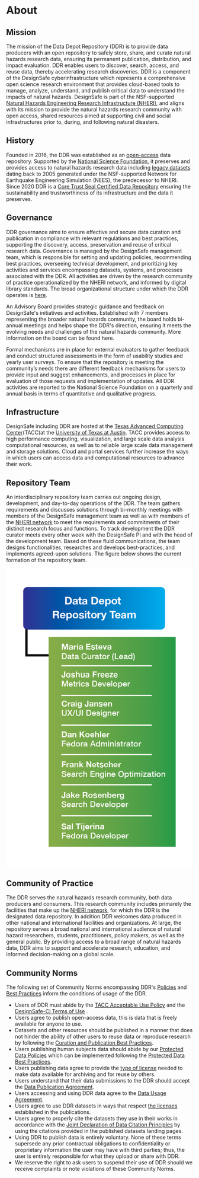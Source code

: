 # About

## Mission
The mission of the Data Depot Repository (DDR) is to provide data producers with an open repository to safely store, share, and curate natural hazards research data, ensuring its permanent publication, distribution, and impact evaluation. DDR enables users to discover, search, access, and reuse data, thereby accelerating research discoveries. DDR is a component of the DesignSafe cyberinfrastructure which represents a comprehensive open science research environment that provides cloud-based tools to manage, analyze, understand, and publish critical data to understand the impacts of natural hazards. DesignSafe is part of the NSF-supported [Natural Hazards Engineering Research Infrastructure (NHERI)](https://designsafe-ci.org/about/), and aligns with its mission to provide the  natural hazards research community with open access, shared resources aimed at supporting civil and social infrastructures prior to, during, and following natural disasters.

## History
Founded in 2016, the DDR was established as an [open-access](https://www.openaccess.nl/en/what-is-open-access) data repository. Supported by the [National Science Foundation](https://www.nsf.gov/), it preserves and provides access to natural hazards research data including [legacy datasets](https://designsafe-ci.org/data/browser/public/nees.public) dating back to 2005 generated under the NSF-supported Network for Earthquake Engineering Simulation (NEES), the predecessor to NHERI. Since 2020 DDR is a [Core Trust Seal Certified Data Repository](https://www.coretrustseal.org/wp-content/uploads/2023/01/20230126-designsafe_final.pdf) ensuring the sustainability and trustworthiness of its infrastructure and the data it preserves.

## Governance 
DDR governance aims to ensure effective and secure data curation and publication in compliance with relevant regulations and best practices, supporting the discovery, access, preservation and reuse of critical research data. Governance is managed by the DesignSafe management team, which is responsible for setting and updating policies, recommending best practices, overseeing technical development, and prioritizing key activities and services encompassing datasets, systems, and processes associated with the DDR. All activities are driven by the research community of practice operationalized by the NHERI network, and informed by digital library standards. The broad organizational structure under which the DDR operates is [here](https://designsafe-ci.org/about/designsafe/). 

An Advisory Board provides strategic guidance and feedback on DesignSafe's initiatives and activities. Established with 7 members representing the broader natural hazards community, the board holds bi-annual meetings and helps shape the DDR's direction, ensuring it meets the evolving needs and challenges of the natural hazards community. More information on the board can be found here.

Formal mechanisms are in place for external evaluators to gather feedback and conduct structured assessments in the form of usability studies and yearly user surveys. To ensure that the repository is meeting the community’s needs there are different feedback mechanisms for users to provide input and suggest enhancements, and processes in place for evaluation of those requests and implementation of updates. All DDR activities are reported to the National Science Foundation on a quarterly and annual basis in terms of quantitative and qualitative progress.

## Infrastructure
DesignSafe including DDR are hosted at the [Texas Advanced Computing Center](https://tacc.utexas.edu/)(TACC)at the [University of Texas at Austin](https://www.utexas.edu/). TACC provides access to high performance computing, visualization, and large scale data analysis computational resources, as well as to reliable large scale data management and storage solutions. Cloud and portal services further increase the ways in which users can access data and computational resources to advance their work.

## Repository Team 
An interdisciplinary repository team carries out ongoing design, development, and day-to-day operations of the DDR. The team gathers requirements and discusses solutions through bi-monthly meetings with members of the DesignSafe management team as well as with members of the [NHERI network](https://designsafe-ci.org/about/) to meet the requirements and commitments of their distinct research focus and functions. To track development the DDR curator meets every other week with the DesignSafe PI and with the head of the development team. Based on these fluid communications, the team designs functionalities, researches and develops best-practices, and implements agreed-upon solutions. The figure below shows the current formation of the repository team.

![Data Depot Team](imgs/Data_Repository_Team_DataTeam.png)

## Community of Practice
The DDR serves the natural hazards research community, both data producers and consumers. This research community includes primarely the facilities that make up the [NHERI network](https://designsafe-ci.org/about/), for which the DDR is the designated data repository. In addition DDR welcomes data produced in other national and international facilities and organizations. At large, the repository serves a broad national and international audience of natural hazard researchers, students, practitioners, policy makers, as well as the general public. By providing access to a broad range of natural hazards data, DDR aims to support and accelerate research, education, and informed decision-making on a global scale. 

## Community Norms
The following set of Community Norms encompassing DDR's [Policies](/user-guide/curating/policies/) and [Best Practices](/user-guide/curating/bestpractices/) inform the conditions of usage of the DDR.

* Users of DDR must abide by the [TACC Acceptable Use Policy](https://tacc.utexas.edu/use-tacc/user-policies/) and the [DesignSafe-CI Terms of Use](https://www.designsafe-ci.org/account/terms-conditions/) .
* Users agree to publish open-access data, this is data that is freely available for anyone to use. 
* Datasets and other resources should be published in a manner that does not hinder the ability of other users to reuse data or reproduce research by following the [Curation and Publication Best Practices](/user-guide/curating/bestpractices/).
* Users publishing human subjects data should abide by our [Protected Data Policies](/user-guide/curating/policies/#data-publication-and-usage) which can be implemented following the [Protected Data Best Practices](/user-guide/curating/bestpractices/#data-publication).
* Users publishing data agree to provide the [type of license](/user-guide/curating/policies/#licenses) needed to make data available for archiving and for reuse by others.
* Users understand that their data submissions to the DDR should accept the [Data Publication Agreement](/user-guide/curating/policies/#agreement).
* Users accessing and using DDR data agree to the [Data Usage Agreement](/user-guide/curating/policies/#datausage).
* Users agree to use DDR datasets in ways that respect [the licenses](/user-guide/curating/policies/#licenses) established in the publications.
* Users agree to properly cite the datasets they use in their works in accordance with the [Joint Declaration of Data Citation Principles](https://force11.org/info/joint-declaration-of-data-citation-principles-final/) by using the citations provided in the published datasets landing pages.
* Using DDR to publish data is entirely voluntary. None of these terms supersede any prior contractual obligations to confidentiality or proprietary information the user may have with third parties; thus, the user is entirely responsible for what they upload or share with DDR. 
* We reserve the right to ask users to suspend their use of DDR should we receive complaints or note violations of these Community Norms.
